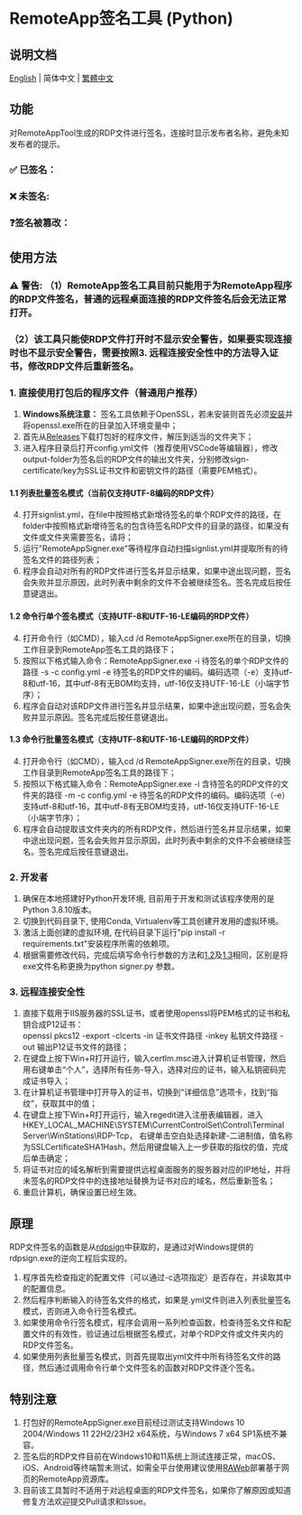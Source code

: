 # RemoteApp签名工具 (Python)
## 说明文档
[English](https://github.com/brotherjie-win/steam-icon-fix/blob/main/README.md) | 简体中文 | [繁體中文](https://github.com/brotherjie-win/steam-icon-fix/blob/main/README_TC.md)
## 功能
对RemoteAppTool生成的RDP文件进行签名，连接时显示发布者名称，避免未知发布者的提示。
### ✅ 已签名：

### ❌ 未签名:

### ❓签名被篡改：

## 使用方法
### ⚠ 警告: （1）RemoteApp签名工具目前只能用于为RemoteApp程序的RDP文件签名，普通的远程桌面连接的RDP文件签名后会无法正常打开。
### （2）该工具只能使RDP文件打开时不显示安全警告，如果要实现连接时也不显示安全警告，需要按照3. 远程连接安全性中的方法导入证书，修改RDP文件后重新签名。
### 1. 直接使用打包后的程序文件（普通用户推荐）
1. **Windows系统注意：** 签名工具依赖于OpenSSL，若未安装则首先必须[安装](https://slproweb.com/products/Win32OpenSSL.html)并将openssl.exe所在的目录加入环境变量中；
2. 首先从[Releases](https://github.com/brotherjie-win/steam-icon-fix/releases/latest)下载打包好的程序文件，解压到适当的文件夹下；
3. 进入程序目录后打开config.yml文件（推荐使用VSCode等编辑器），修改output-folder为签名后的RDP文件的输出文件夹，分别修改sign-certificate/key为SSL证书文件和密钥文件的路径（需要PEM格式）。
#### 1.1 列表批量签名模式（当前仅支持UTF-8编码的RDP文件）
4. 打开signlist.yml，在file中按照格式新增待签名的单个RDP文件的路径，在folder中按照格式新增待签名的包含待签名RDP文件的目录的路径，如果没有文件或文件夹需要签名，请将；
5. 运行"RemoteAppSigner.exe"等待程序自动扫描signlist.yml并提取所有的待签名文件的路径列表；
6. 程序会自动对所有的RDP文件进行签名并显示结果，如果中途出现问题，签名会失败并显示原因，此时列表中剩余的文件不会被继续签名。签名完成后按任意键退出。
#### <cmdsingle>1.2 命令行单个签名模式（支持UTF-8和UTF-16-LE编码的RDP文件）
4. 打开命令行（如CMD），输入cd /d RemoteAppSigner.exe所在的目录，切换工作目录到RemoteApp签名工具的路径下；
5. 按照以下格式输入命令：RemoteAppSigner.exe -i 待签名的单个RDP文件的路径 -s -c config.yml -e 待签名的RDP文件的编码。编码选项（-e）支持utf-8和utf-16，其中utf-8有无BOM均支持，utf-16仅支持UTF-16-LE（小端字节序）；
6. 程序会自动对该RDP文件进行签名并显示结果，如果中途出现问题，签名会失败并显示原因。签名完成后按任意键退出。
#### <cmdmulti>1.3 命令行批量签名模式（支持UTF-8和UTF-16-LE编码的RDP文件）
4. 打开命令行（如CMD），输入cd /d RemoteAppSigner.exe所在的目录，切换工作目录到RemoteApp签名工具的路径下；
5. 按照以下格式输入命令：RemoteAppSigner.exe -i 含待签名的RDP文件的文件夹的路径 -m -c config.yml -e 待签名的RDP文件的编码。编码选项（-e）支持utf-8和utf-16，其中utf-8有无BOM均支持，utf-16仅支持UTF-16-LE（小端字节序）；
6. 程序会自动提取该文件夹内的所有RDP文件，然后进行签名并显示结果，如果中途出现问题，签名会失败并显示原因，此时列表中剩余的文件不会被继续签名。签名完成后按任意键退出。
### 2. 开发者
1. 确保在本地搭建好Python开发环境, 目前用于开发和测试该程序使用的是Python 3.8.10版本。
2. 切换到代码目录下, 使用Conda, Virtualenv等工具创建开发用的虚拟环境。
3. 激活上面创建的虚拟环境, 在代码目录下运行"pip install -r requirements.txt"安装程序所需的依赖项。
4. 根据需要修改代码，完成后填写命令行参数的方法和[1.2](#cmdsingle)及[1.3](#cmdmulti)相同，区别是将exe文件名称更换为python signer.py 参数。
### 3. 远程连接安全性
1. 直接下载用于IIS服务器的SSL证书，或者使用openssl将PEM格式的证书和私钥合成P12证书：  
openssl pkcs12 -export -clcerts -in 证书文件路径 -inkey 私钥文件路径 -out 输出P12证书文件的路径；
2. 在键盘上按下Win+R打开运行，输入certlm.msc进入计算机证书管理，然后用右键单击“个人”，选择所有任务-导入，选择对应的证书，输入私钥密码完成证书导入；
3. 在计算机证书管理中打开导入的证书，切换到“详细信息”选项卡，找到“指纹”，获取其中的值；
4. 在键盘上按下Win+R打开运行，输入regedit进入注册表编辑器，进入HKEY_LOCAL_MACHINE\SYSTEM\CurrentControlSet\Control\Terminal Server\WinStations\RDP-Tcp，
右键单击空白处选择新建-二进制值，值名称为SSLCertificateSHA1Hash，然后用键盘输入上一步获取的指纹的值，完成后单击确定；
5. 将证书对应的域名解析到需要提供远程桌面服务的服务器对应的IP地址，并将未签名的RDP文件中的连接地址替换为证书对应的域名，然后重新签名；
6. 重启计算机，确保设置已经生效。
## 原理
RDP文件签名的函数是从[rdpsign](https://github.com/nfedera/rdpsign)中获取的，是通过对Windows提供的rdpsign.exe的逆向工程后实现的。  
1. 程序首先检查指定的配置文件（可以通过-c选项指定）是否存在，并读取其中的配置信息。
2. 然后程序判断输入的待签名文件的格式，如果是.yml文件则进入列表批量签名模式，否则进入命令行签名模式。  
3. 如果使用命令行签名模式，程序会调用一系列检查函数，检查待签名文件和配置文件的有效性，验证通过后根据签名模式，对单个RDP文件或文件夹内的RDP文件签名。  
4. 如果使用列表批量签名模式，则首先提取出yml文件中所有待签名文件的路径，然后通过调用命令行单个文件签名的函数对RDP文件逐个签名。  
## 特别注意
1. 打包好的RemoteAppSigner.exe目前经过测试支持Windows 10 2004/Windows 11 22H2/23H2 x64系统，与Windows 7 x64 SP1系统不兼容。
2. 签名后的RDP文件目前在Windows10和11系统上测试连接正常，macOS、iOS、Android等终端暂未测试，如需全平台使用建议使用[RAWeb](https://github.com/kimmknight/raweb)部署基于网页的RemoteApp资源库。
3. 目前该工具暂时不适用于对远程桌面的RDP文件签名，如果你了解原因或知道修复方法欢迎提交Pull请求和Issue。  
